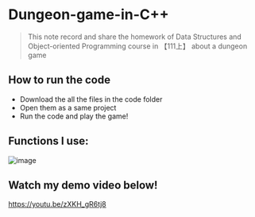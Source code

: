 # Dungeon-game-in-C++
> This note record and share the homework of Data Structures and Object-oriented Programming course in 【111上】 about a dungeon game
## How to run the code
* Download the all the files in the code folder
* Open them as a same project
* Run the code and play the game!
## Functions I use:
![image](https://github.com/jjjjjenny77/images/blob/main/doungen.jpg)
## Watch my demo video below!
https://youtu.be/zXKH_gR6tj8

